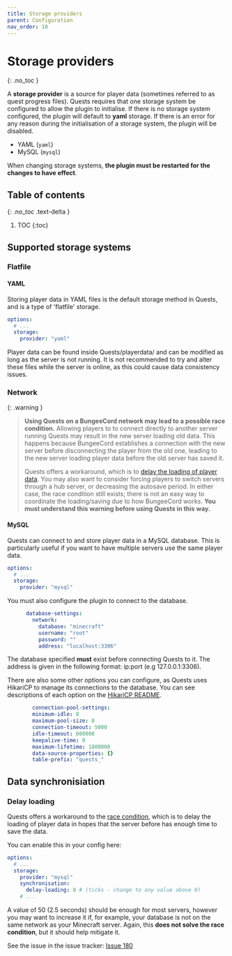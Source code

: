 ```yaml
---
title: Storage providers
parent: Configuration
nav_order: 10
---
```


# Storage providers
{: .no_toc }

A **storage provider** is a source for player data
(sometimes referred to as quest progress files). Quests requires that
one storage system be configured to allow the plugin to initialise. If
there is no storage system configured, the plugin will default to
**yaml** storage. If there is an error for any reason during the
initialisation of a storage system, the plugin will be disabled.

- YAML (`yaml`)
- MySQL (`mysql`)

When changing storage systems, **the plugin must be restarted for the
changes to have effect**.

## Table of contents
{: .no_toc .text-delta }

1. TOC
{:toc}

## Supported storage systems

### Flatfile

#### YAML

Storing player data in YAML files is the default storage method in
Quests, and is a type of 'flatfile' storage.

``` yaml
options:
  # ...
  storage:
    provider: "yaml"
```

Player data can be found inside Quests/playerdata/ and can be modified
as long as the server is not running. It is not recommended to try and
alter these files while the server is online, as this could cause data
consistency issues.

### Network

{: .warning } 
> ️**Using Quests on a BungeeCord network may lead to a possible race
> condition.** Allowing players to to connect directly to another server
> running Quests may result in the new server loading old data. This
> happens because BungeeCord establishes a connection with the new server 
> before disconnecting the player from the old one, leading to the new 
> server loading player data before the old server has saved it.
> 
> Quests offers a workaround, which is to [delay the loading of player
> data](#delay-loading). You may also want to
> consider forcing players to switch servers through a hub server, or
> decreasing the autosave period. In either case, the race condition still
> exists; there is not an easy way to coordinate the loading/saving due to
> how BungeeCord works. **You must understand this warning before using
> Quests in this way.**

#### MySQL

Quests can connect to and store player data in a MySQL database. This is
particularly useful if you want to have multiple servers use the same
player data.

``` yaml
options:
  # ...
  storage:
    provider: "mysql"
```

You must also configure the plugin to connect to the database.

``` yaml
      database-settings:
        network:
          database: "minecraft"
          username: "root"
          password: ""
          address: "localhost:3306"
```

The database specified **must** exist before connecting Quests to it.
The address is given in the following format: ip:port (e.g
127.0.0.1:3306).

There are also some other options you can configure, as Quests uses
HikariCP to manage its connections to the database. You can see
descriptions of each option on the [HikariCP
README](https://github.com/brettwooldridge/HikariCP).

``` yaml
        connection-pool-settings:
        minimum-idle: 8
        maximum-pool-size: 8
        connection-timeout: 5000
        idle-timeout: 600000
        keepalive-time: 0
        maximum-lifetime: 1800000
        data-source-properties: {}
        table-prefix: "quests_"
```

## Data synchronisiation

### Delay loading

Quests offers a workaround to the [race
condition](#network), which is to delay the
loading of player data in hopes that the server before has enough time
to save the data.

You can enable this in your config here:

``` yaml
options:
  # ...
  storage:
    provider: "mysql"
    synchronisation:
      delay-loading: 0 # (ticks - change to any value above 0)
    # ...
```

A value of 50 (2.5 seconds) should be enough for most servers, however
you may want to increase it if, for example, your database is not on the
same network as your Minecraft server. Again, this **does not solve the
race condition**, but it should help mitigate it.

See the issue in the issue tracker:
[Issue 180](https://github.com/LMBishop/Quests/issues/180)
